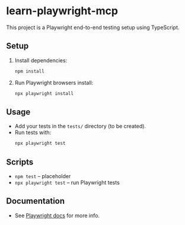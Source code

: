 # learn-playwright-mcp

This project is a Playwright end-to-end testing setup using TypeScript.

## Setup

1. Install dependencies:
   ```bash
   npm install
   ```
2. Run Playwright browsers install:
   ```bash
   npx playwright install
   ```

## Usage

- Add your tests in the `tests/` directory (to be created).
- Run tests with:
  ```bash
  npx playwright test
  ```

## Scripts
- `npm test` – placeholder
- `npx playwright test` – run Playwright tests

## Documentation
- See [Playwright docs](https://playwright.dev/) for more info.
